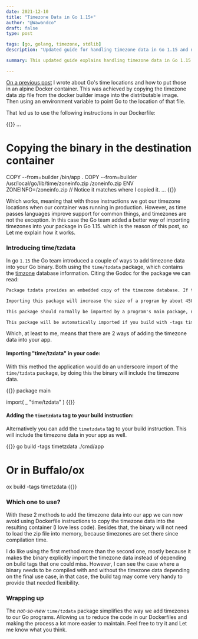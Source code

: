 ```yaml
---
date: 2021-12-10
title: "Timezone Data in Go 1.15+"
author: "@Wawandco"
draft: false
type: post

tags: [go, golang, timezone, stdlib]
description: "Updated guide for handling timezone data in Go 1.15 and newer versions. Learn about recent changes in Go's time package and how to properly implement timezone support in modern Go applications."

summary: This updated guide explains handling timezone data in Go 1.15 and newer versions using the time/tzdata package. It covers importing the package or using build tags to embed timezone data. Learn to simplify timezone support in Go applications without Dockerfile modifications.

---
```

[On a previous post](/blog/posts/go-time-default-locations-d636bda6/) I wrote about Go's time locations and how to put those in an alpine Docker container. This was achieved by copying the timezone data zip file from the docker builder image into the distributable image. Then using an environment variable to point Go to the location of that file.

<!--more-->

That led us to use the following instructions in our Dockerfile:

{{<copyable-code language="sh">}}
...
# Copying the binary in the destination container
COPY --from=builder /bin/app .
COPY --from=builder /usr/local/go/lib/time/zoneinfo.zip /zoneinfo.zip
ENV ZONEINFO=/zoneinfo.zip // Notice it matches where I copied it.
...
{{</copyable-code>}}

Which works, meaning that with those instructions we got our timezone locations when our container was running in production. However, as time passes languages improve support for common things, and timezones are not the exception. In this case the Go team added a better way of importing timezones into your package in Go 1.15. which is the reason of this post, so Let me explain how it works.

### Introducing time/tzdata

In go `1.15` the Go team introduced a couple of ways to add timezone data into your Go binary. Both using the `time/tzdata` package, which contains the [timzone](https://www.iana.org/time-zones) database information. Citing the Godoc for the package we can read:

```txt
Package tzdata provides an embedded copy of the timezone database. If this package is imported anywhere in the program, then if the time package cannot find tzdata files on the system, it will use this embedded information.

Importing this package will increase the size of a program by about 450 KB.

This package should normally be imported by a program's main package, not by a library. Libraries normally shouldn't decide whether to include the timezone database in a program.

This package will be automatically imported if you build with -tags timetzdata.
```

Which, at least to me, means that there are 2 ways of adding the timezone data into your app.

#### Importing "time/tzdata" in your code:

With this method the application would do an underscore import of the `time/tzdata` package, by doing this the binary will include the timezone data.

{{<copyable-code language="go">}}
package main

import(
    _ "time/tzdata"
)
{{</copyable-code>}}

#### Adding the `timetzdata` tag to your build instruction:

Alternatively you can add the `timetzdata` tag to your build instruction. This will include the timezone data in your app as well.

{{<copyable-code language="sh">}}
go build -tags timetzdata ./cmd/app
# Or in Buffalo/ox
ox build -tags timetzdata
{{</copyable-code>}}

### Which one to use?

With these 2 methods to add the timezone data into our app we can now avoid using Dockerfile instructions to copy the timezone data into the resulting container (I love less code). Besides that, the binary will not need to load the zip file into memory, because timezones are set there since compilation time.

I do like using the first method more than the second one, mostly because it makes the binary explicitly import the timezone data instead of depending on build tags that one could miss. However, I can see the case where a binary needs to be compiled with and without the timezone data depending on the final use case, in that case, the build tag may come very handy to provide that needed flexibility.

### Wrapping up

The _not-so-new_ `time/tzdata` package simplifies the way we add timezones to our Go programs. Allowing us to reduce the code in our Dockerfiles and making the process a lot more easier to maintain. Feel free to try it and Let me know what you think.
